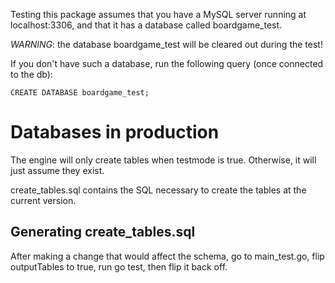 Testing this package assumes that you have a MySQL server running at localhost:3306, and that it has a database called boardgame_test.

*WARNING*: the database boardgame_test will be cleared out during the test!

If you don't have such a database, run the following query (once connected to the db):

```
CREATE DATABASE boardgame_test;
```

# Databases in production

The engine will only create tables when testmode is true. Otherwise, it will
just assume they exist.

create_tables.sql contains the SQL necessary to create the tables at the
current version.

## Generating create_tables.sql

After making a change that would affect the schema, go to main_test.go, flip
outputTables to true, run go test, then flip it back off.
